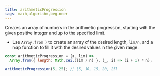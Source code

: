 ```yaml
---
title: arithmeticProgression
tags: math,algorithm,beginner
---
```


Creates an array of numbers in the arithmetic progression, starting with the given positive integer and up to the specified limit.

- Use `Array.from()` to create an array of the desired length, `lim/n`, and a map function to fill it with the desired values in the given range.

```js
const arithmeticProgression = (n, lim) =>
  Array.from({ length: Math.ceil(lim / n) }, (_, i) => (i + 1) * n);
```

```js
arithmeticProgression(5, 25); // [5, 10, 15, 20, 25]
```
